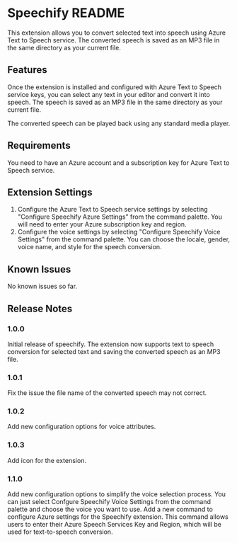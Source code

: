 # Speechify README

This extension allows you to convert selected text into speech using Azure Text to Speech service. The converted speech is saved as an MP3 file in the same directory as your current file.

## Features

Once the extension is installed and configured with Azure Text to Speech service keys, you can select any text in your editor and convert it into speech. The speech is saved as an MP3 file in the same directory as your current file.

The converted speech can be played back using any standard media player.

## Requirements

You need to have an Azure account and a subscription key for Azure Text to Speech service. 


## Extension Settings

1. Configure the Azure Text to Speech service settings by selecting "Configure Speechify Azure Settings" from the command palette. You will need to enter your Azure subscription key and region.
2. Configure the voice settings by selecting "Configure Speechify Voice Settings" from the command palette. You can choose the locale, gender, voice name, and style for the speech conversion.

## Known Issues

No known issues so far.

## Release Notes

### 1.0.0

Initial release of speechify. The extension now supports text to speech conversion for selected text and saving the converted speech as an MP3 file.

### 1.0.1

Fix the issue the file name of the converted speech may not correct.

### 1.0.2

Add new configuration options for voice attributes.

### 1.0.3

Add icon for the extension.

### 1.1.0

Add new configuration options to simplify the voice selection process. You can just select Confgure Speechify Voice Settings from the command palette and choose the voice you want to use.
Add a new command to configure Azure settings for the Speechify extension. This command allows users to enter their Azure Speech Services Key and Region, which will be used for text-to-speech conversion. 